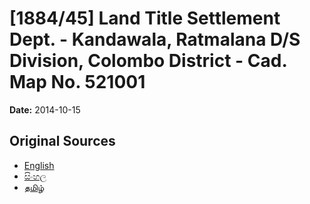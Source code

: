 # [1884/45] Land Title Settlement Dept. - Kandawala, Ratmalana D/S Division, Colombo District - Cad. Map No. 521001

**Date:** 2014-10-15

## Original Sources

- [English](https://documents.gov.lk/view/extra-gazettes/2014/10/1884-45_E.pdf)
- [සිංහල](https://documents.gov.lk/view/extra-gazettes/2014/10/1884-45_S.pdf)
- [தமிழ்](https://documents.gov.lk/view/extra-gazettes/2014/10/1884-45_T.pdf)
